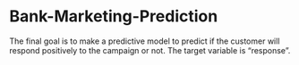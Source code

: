 # Bank-Marketing-Prediction
The final goal is to make a predictive model to predict if the customer will respond positively to the  campaign or not. The target variable is “response”.
